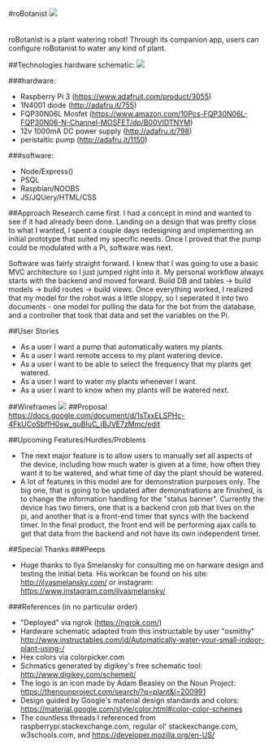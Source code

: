#roBotanist
![](http://media2.giphy.com/media/XVPMKPPYa3Gp2/giphy.gif)
</br></br></br>roBotanist is a plant watering robot!  Through its companion app, users can configure roBotanist to water any kind of plant.

##Technologies
hardware schematic:
![](http://i.imgur.com/02PjJcx.png)

###hardware: 
* Raspberry Pi 3 (https://www.adafruit.com/product/3055)
* 1N4001 diode (http://adafru.it/755)
* FQP30N06L Mosfet (https://www.amazon.com/10Pcs-FQP30N06L-FQP30N06-N-Channel-MOSFET/dp/B00VIDTNYM)
* 12v 1000mA DC power supply (http://adafru.it/798)
* peristaltic pump (http://adafru.it/1150)

###software:
* Node/Express()
* PSQL
* Raspbian/NOOBS
* JS/JQUery/HTML/CSS

##Approach
Research came first.  I had a concept in mind and wanted to see if it had already been done.  Landing on a design that was pretty close to what I wanted, I spent a couple days redesigning and implementing an initial prototype that suited my specific needs.  Once I proved that the pump could be modulated with a Pi, software was next. </br>

Software was fairly straight forward.  I knew that I was going to use a basic MVC architecture so I just jumped right into it.  My personal workflow always starts with the backend and moved forward.  Build DB and tables -> build models -> build routes -> build views.  Once everything worked, I realized that my model for the robot was a little sloppy, so I seperated it into two documents - one model for pulling the data for the bot from the database, and a controller that took that data and set the variables on the Pi.



##User Stories
* As a user I want a pump that automatically waters my plants.
* As a user I want remote access to my plant watering device.
* As a user I want to be able to select the frequency that my plants get watered.
* As a user I want to water my plants whenever I want.
* As a user I want to know when my plants will be watered next.


##Wireframes
![](http://i.imgur.com/BKS8O3A.png)
##Proposal
https://docs.google.com/document/d/1sTxxELSPHc-4FkUCoSbffH0sw_guBIuC_jBJVE7zMmc/edit

##Upcoming Features/Hurdles/Problems
* The next major feature is to allow users to manually set all aspects of the device, including how much water is given at a time, how often they want it to be watered, and what time of day the plant should be watered.
* A lot of features in this model are for demonstration purposes only.  The big one, that is going to be updated after demonstrations are finished, is to change the information handling for the "status banner".   Currently the device has two timers, one that is a backend cron job that lives on the pi, and another that is a front-end timer that syncs with the backend timer.  In the final product, the front end will be performing ajax calls to get that data from the backend and not have its own independent timer.

##Special Thanks
###Peeps
* Huge thanks to Ilya Smelansky for consulting me on harware design and testing the initial beta.  His workcan be found on his site: http://ilyasmelansky.com/ or instagram: https://www.instagram.com/ilyasmelansky/

###References (in no particular order)
* "Deployed" via ngrok (https://ngrok.com/)
* Hardware schematic adapted from this instructable by user "osmithy" http://www.instructables.com/id/Automatically-water-your-small-indoor-plant-using-/
* Hex colors via colorpicker.com
* Schmatics generated by digikey's free schematic tool:  http://www.digikey.com/schemeit/
* The logo is an icon made by Adam Beasley on the Noun Project: https://thenounproject.com/search/?q=plant&i=200991
* Design guided by Google's material design standards and colors:  https://material.google.com/style/color.html#color-color-schemes
* The countless threads I referenced from raspberrypi.stackexchange.com, regular ol' stackexchange.com, w3schools.com, and https://developer.mozilla.org/en-US/
